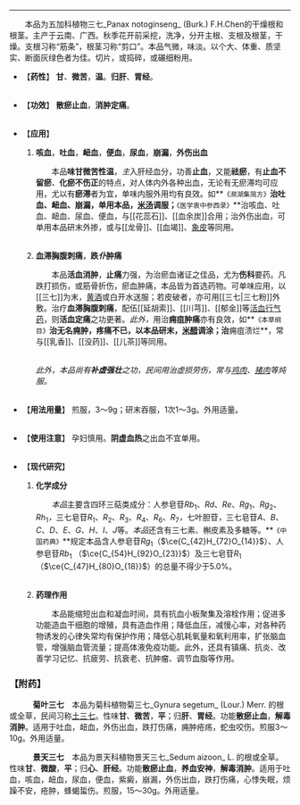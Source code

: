 ---
&emsp;&emsp;本品为五加科植物三七_Panax notoginseng_ (Burk.) F.H.Chen的干燥根和根茎。主产于云南、广西。秋季花开前采挖，洗净，分开主根、支根及根茎，干燥。支根习称“筋条”，根茎习称“剪口”。本品气微，味淡。以个大、体重、质坚实、断面灰绿色者为佳。切片，或捣碎，或碾细粉用。

- 【**药性**】
	**甘**、**微苦**，**温**。**归肝**、**胃经**。<br></br>

- 【**功效**】
	**散瘀止血**，**消肿定痛**。<br></br>

- 【**应用**】
	1. **咳血**，**吐血**，**衄血**，**便血**，**尿血**，**崩漏**，**外伤出血**
		
		&emsp;&emsp;本品**味甘微苦性温**，<dfn>主</dfn>入肝经血分，功善**止血**，又能**祛瘀**，有**止血不留瘀**<dfn>、</dfn>**化瘀不伤正**的特点，对人体内外各种出血，无论有无瘀滞均可应用，尤以有**瘀滞**者为宜，单味内服外用均有良效。如**`《濒湖集简方》`**治吐血、衄血、崩漏，单用本品，<ins>米汤</ins>调服；**`《医学衷中参西录》`**治咳血、吐血、衄血、尿血、便血，与[[花蕊石]]、[[血余炭]]合用；治外伤出血，可单用本品研末外掺，或与[[龙骨]]、[[血竭]]、<ins>象皮</ins>等同用。<br></br>
	
	2. **血滞胸腹刺痛**，**跌<dfn>仆</dfn>肿痛**
		
		&emsp;&emsp;本品**活血消肿**，**止痛**力强，为治瘀血诸证之佳品，尤为**伤科**要药。凡跌打损伤，或筋骨折伤，瘀血肿痛，本品皆为首选药物。可单味应用，以[[三七]]为末，<ins>黄酒</ins>或白开水送服；若皮破者，亦可用[[三七|三七粉]]外敷。治疗**血滞胸腹刺痛**，配伍[[延胡索]]、[[川芎]]、[[郁金]]等<ins>活血行气药</ins>，则**活血定痛**之功更著。<dfn>此外，</dfn>用治**痈疽肿痛**亦有良效，如**`《本草纲目》`**治无名痈肿，疼痛不已，以本品研末，<ins>米醋</ins>调涂；治**痈疽溃烂**，常与[[乳香]]、[[没药]]、[[儿茶]]等同用。<br></br>

		<dfn>此外，本品尚有**补虚强壮**之功，民间用治虚损劳伤，常与<ins>鸡肉</ins>、<ins>猪肉</ins>等炖服。</dfn><br></br>

- 【**用法用量**】
	煎服，3～9g；研末吞服，1次1～3g。外用适量。<br></br>

- 【**使用注意**】
	孕妇慎用。**阴虚血热**之出血不宜单用。<br></br>

- 【**现代研究**】
	1. **化学成分**
		
		&emsp;&emsp;<dfn>本品</dfn>主要含四环三萜类成分：人参皂苷$Rb_{1}$、$Rd$、$Re$、$Rg_{1}$、$Rg_{2}$、$Rh_{1}$<dfn>，</dfn>三七皂苷$R_{1}$、$R_{2}$、$R_{3}$、$R_{4}$、$R_{6}$、$R_{7}$<dfn>，</dfn>七叶胆苷<dfn>，</dfn>三七皂苷$A$、$B$、$C$、$D$、$E$、$G$、$H$、$I$、$J$等。<dfn>本品</dfn>还含有三七素、槲皮素及多糖等。**`《中国药典》`**规定本品含人参皂苷$Rg_{1}$（$\ce{C_{42}H_{72}O_{14}}$）、人参皂苷$Rb_{1}$ （$\ce{C_{54}H_{92}O_{23}}$）及三七皂苷$R_{1}$（$\ce{C_{47}H_{80}O_{18}}$）的总量不得少于5.0%。<br></br>
	
	2. **药理作用**
		
		&emsp;&emsp;本品能缩短出血和凝血时间，具有抗血小板聚集及溶栓作用；促进多功能造血干细胞的增殖，具有造血作用；降低血压，减慢心率，对各种药物诱发的心律失常均有保护作用；降低心肌耗氧量和氧利用率，扩张脑血管，增强脑血管流量；提高体液免疫功能。此外，还具有镇痛、抗炎、改善学习记忆、抗疲劳、抗衰老、抗肿瘤、调节血脂等作用。

### 【附药】

&emsp;&emsp;&emsp;**菊叶三七**&emsp;本品为菊科植物菊三七_Gynura segetum_ (Lour.) Merr. 的根或全草，民间习称<ins>土三七</ins>。性味**甘**、**微苦**，**平**；归**肝**、**胃经**。功能**散瘀止血**，**解毒消肿**。适用于吐血，衄血，外伤出血，跌打伤痛，痈肿疮疡，蛇虫咬伤。煎服3～10g。外用适量。

&emsp;&emsp;&emsp;**景天三七**&emsp;本品为景天科植物景天三七_Sedum aizoon_ L. 的根或全草。性味**甘**、**微酸**，**平**；归**心**、**肝经**。功能**散瘀止血**，**养血安神**，**解毒消肿**。适用于吐血，咳血，衄血，尿血，便血，紫癜，崩漏，外伤出血，跌打伤痛，心悸失眠，烦躁不安，疮肿，蜂蝎蜇伤。煎服，15～30g。外用适量。